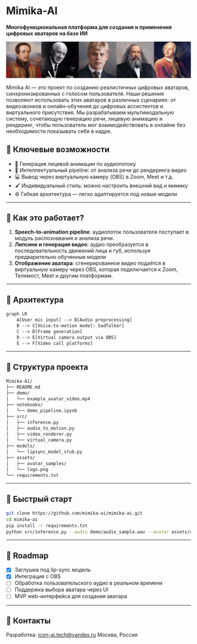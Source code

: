 # Mimika-AI
**Многофункциональная платформа для создания и применения цифровых аватаров на базе ИИ**

![Demo](assets/portrait.gif)

Mimika AI — это проект по созданию реалистичных цифровых аватаров, синхронизированных с голосом пользователя. Наши решения позволяют использовать этих аватаров в различных сценариях: от видеозвонков и онлайн-обучения до цифровых ассистентов и виртуального присутствия. Мы разрабатываем мультимодальную систему, сочетающую генерацию речи, лицевую анимацию и рендеринг, чтобы пользователь мог взаимодействовать в онлайне без необходимости показывать себя в кадре. 

## 🧩 Ключевые возможности

- 🎤 Генерация лицевой анимации по аудиопотоку
- 🧠 Интеллектуальный pipeline: от анализа речи до рендеринга видео
- 💻 Вывод через виртуальную камеру (OBS) в Zoom, Meet и т.д.
- 🖌️ Индивидуальный стиль: можно настроить внешний вид и мимику
- ⚙️ Гибкая архитектура — легко адаптируется под новые модели

---

## 🔧 Как это работает?

1. **Speech-to-animation pipeline**: аудиопоток пользователя поступает в модуль распознавания и анализа речи.
2. **Липсинк и генерация видео**: аудио преобразуется в последовательность движений лица и губ, используя предварительно обученные модели 
3. **Отображение аватара**: сгенерированное видео подаётся в виртуальную камеру через OBS, которая подключается к Zoom, Телемост, Meet и другим платформам.

---

## 🧠 Архитектура

```mermaid
graph LR
    A[User mic input] --> B[Audio preprocessing]
    B --> C[Voice-to-motion model: SadTalker]
    C --> D[Frame generation]
    D --> E[Virtual camera output via OBS]
    E --> F[Video call platforms]
```

---

## 📁 Структура проекта

```
Mimika-AI/
├── README.md
├── demo/
│   └── example_avatar_video.mp4
├── notebooks/
│   └── demo_pipeline.ipynb
├── src/
│   ├── inference.py
│   ├── audio_to_motion.py
│   ├── video_renderer.py
│   └── virtual_camera.py
├── models/
│   └── lipsync_model_stub.py
├── assets/
│   ├── avatar_samples/
│   └── logo.png
└── requirements.txt
```

---

## 🚀 Быстрый старт

```bash
git clone https://github.com/mimika-ai/mimika-ai.git
cd mimika-ai
pip install -r requirements.txt
python src/inference.py --audio demo/audio_sample.wav --avatar assets/avatar_samples/avatar1.png
```


---

## 📅 Roadmap

- [x] Заглушка под lip-sync модель
- [x] Интеграция с OBS
- [ ] Обработка пользовательского аудио в реальном времени
- [ ] Поддержка выбора аватара через UI
- [ ] MVP web-интерфейса для создания аватара

---



## 🤝 Контакты

Разработка: icon-ai.tech@yandex.ru
Москва, Россия
